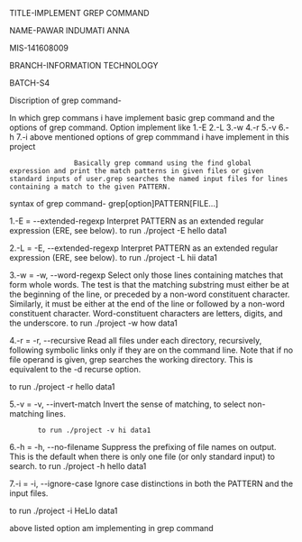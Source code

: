TITLE-IMPLEMENT GREP COMMAND

NAME-PAWAR INDUMATI ANNA

MIS-141608009

BRANCH-INFORMATION TECHNOLOGY

BATCH-S4


Discription of grep command-

In which grep commans i have implement basic grep command and the options of grep command.
 Option implement like 
1.-E
2.-L
3.-w
4.-r
5.-v
6.-h
7.-i
                   above mentioned options of grep commmand i have implement in this project

                    Basically grep command using the find global expression and print the match patterns in given files or given standard inputs of user.grep searches the named input files for lines containing a match to the given PATTERN.
syntax of grep command- grep[option]PATTERN[FILE...]

1.-E = --extended-regexp
              Interpret PATTERN as an extended regular  expression  (ERE,  see
              below).
       to run ./project -E hello data1


2.-L = -E, --extended-regexp
              Interpret PATTERN as an extended regular  expression  (ERE,  see
              below).
    to run ./project -L hii data1

3.-w = -w, --word-regexp
              Select  only  those  lines  containing  matches  that form whole
              words.  The test is that the matching substring must  either  be
              at  the  beginning  of  the  line,  or  preceded  by  a non-word
              constituent character.  Similarly, it must be either at the  end
              of  the  line  or  followed by a non-word constituent character.
              Word-constituent  characters  are  letters,  digits,   and   the
              underscore.
   to run ./project -w how data1

4.-r = -r, --recursive
              Read all files  under  each  directory,  recursively,  following
              symbolic  links only if they are on the command line.  Note that
              if  no  file  operand  is  given,  grep  searches  the   working
              directory.  This is equivalent to the -d recurse option.

  to run ./project -r hello data1

5.-v = -v, --invert-match
              Invert the sense of matching, to select non-matching lines.

           to run ./project -v hi data1

6.-h =   -h, --no-filename
              Suppress  the  prefixing  of  file names on output.  This is the
              default when there is only one file (or only standard input)  to
              search.
   to run ./project -h hello data1

7.-i =  -i, --ignore-case
              Ignore case distinctions in  both  the  PATTERN  and  the  input
              files.

  to run ./project -i HeLlo data1




above listed option am implementing in grep command












